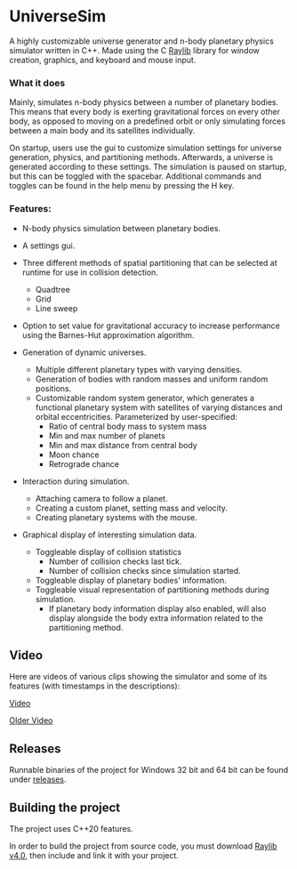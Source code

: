 # UniverseSim

A highly customizable universe generator and n-body planetary physics simulator written in C++. Made using the C [Raylib](https://github.com/raysan5/raylib) library for window creation, graphics, and keyboard and mouse input.


### What it does
Mainly, simulates n-body physics between a number of planetary bodies. This means that every body is exerting gravitational forces on every other body, as opposed to moving on a predefined orbit or only simulating forces between a main body and its satellites individually.

On startup, users use the gui to customize simulation settings for universe generation, physics, and partitioning methods.
Afterwards, a universe is generated according to these settings. The simulation is paused on startup, but this can be toggled with the spacebar.
Additional commands and toggles can be found in the help menu by pressing the H key.


### Features:
- N-body physics simulation between planetary bodies.
- A settings gui.
- Three different methods of spatial partitioning that can be selected at runtime for use in collision detection.
  - Quadtree
  - Grid
  - Line sweep
- Option to set value for gravitational accuracy to increase performance using the Barnes-Hut approximation algorithm.
- Generation of dynamic universes.
  - Multiple different planetary types with varying densities.
  - Generation of bodies with random masses and uniform random positions.
  - Customizable random system generator, which generates a functional planetary system with satellites of varying distances and orbital eccentricities. Parameterized by user-specified:
    - Ratio of central body mass to system mass
    - Min and max number of planets
    - Min and max distance from central body
    - Moon chance
    - Retrograde chance
 
- Interaction during simulation.
  - Attaching camera to follow a planet.
  - Creating a custom planet, setting mass and velocity.
  - Creating planetary systems with the mouse.

- Graphical display of interesting simulation data.
  - Toggleable display of collision statistics
    - Number of collision checks last tick.
    - Number of collision checks since simulation started.
  - Toggleable display of planetary bodies' information.
  - Toggleable visual representation of partitioning methods during simulation.
    - If planetary body information display also enabled, will also display alongside the body extra information related to the partitioning method.

## Video
Here are videos of various clips showing the simulator and some of its features (with timestamps in the descriptions):

[Video](https://youtu.be/2cR1lyOtScI)

[Older Video](https://youtu.be/eocuC2M2wu4)

## Releases
Runnable binaries of the project for Windows 32 bit and 64 bit can be found under [releases](https://github.com/Xxthedarkmatterturtlepasta003xX/UniverseSim/releases/tag/v1.0.0).

## Building the project
The project uses C++20 features.

In order to build the project from source code, you must download [Raylib v4.0](https://github.com/raysan5/raylib/releases/tag/4.0.0), then include and link it with your project.
